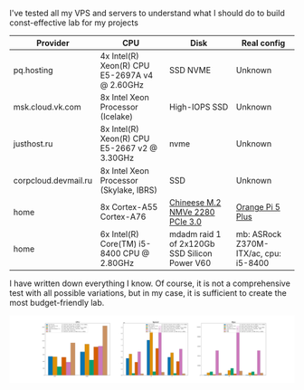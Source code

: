 I've tested all my VPS and servers to understand what I should do to build const-effective lab for my projects

| Provider            | CPU                                              | Disk | Real config |
|---------------------|--------------------------------------------------|--------------------|----------------|
| pq.hosting          | 4x Intel(R) Xeon(R) CPU E5-2697A v4 @ 2.60GHz  | SSD NVME | Unknown |
| msk.cloud.vk.com    | 8x Intel Xeon Processor (Icelake)               | High-IOPS SSD | Unknown |
| justhost.ru         | 8x Intel(R) Xeon(R) CPU E5-2667 v2 @ 3.30GHz   | nvme | Unknown |
| corpcloud.devmail.ru| 8x Intel Xeon Processor (Skylake, IBRS)        | SSD | Unknown |
| home               | 8x Cortex-A55 Cortex-A76                       | [Chineese M.2 NMVe 2280 PCIe 3.0](https://aliexpress.ru/item/32847169083.html) | [Orange Pi 5 Plus](https://aliexpress.ru/item/1005005562033311.html) |
| home               | 6x Intel(R) Core(TM) i5-8400 CPU @ 2.80GHz     | mdadm raid 1 of 2x120Gb SSD Silicon Power V60 | mb: ASRock Z370M-ITX/ac, cpu: i5-8400 |


I have written down everything I know. Of course, it is not a comprehensive test with all possible variations, but in my case, it is sufficient to create the most budget-friendly lab.

![Results](../images/first.png)